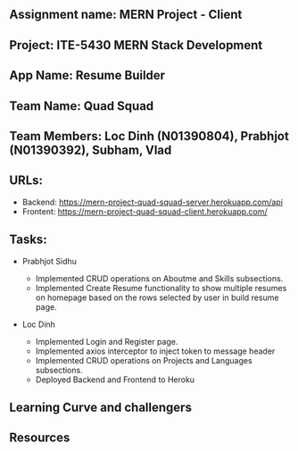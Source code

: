 ## Assignment name: MERN Project - Client
## Project: ITE-5430 MERN Stack Development
## App Name: Resume Builder
## Team Name: Quad Squad
## Team Members: Loc Dinh (N01390804), Prabhjot (N01390392), Subham, Vlad

## URLs:
- Backend: https://mern-project-quad-squad-server.herokuapp.com/api
- Frontent: https://mern-project-quad-squad-client.herokuapp.com/


## Tasks:
 - Prabhjot Sidhu
    - Implemented CRUD operations on Aboutme and Skills subsections.
    - Implemented Create Resume functionality to show multiple resumes on homepage based on the rows selected by user in build resume page.

 - Loc Dinh
    - Implemented Login and Register page.
    - Implemented axios interceptor to inject token to message header
    - Implemented CRUD operations on Projects and Languages subsections.
    - Deployed Backend and Frontend to Heroku

## Learning Curve and challengers
## Resources
